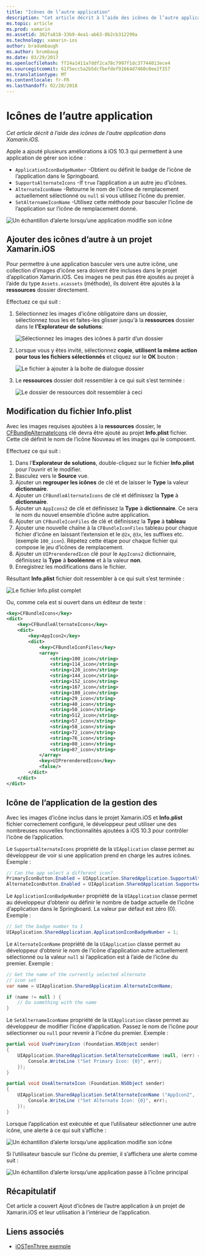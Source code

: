 ```yaml
---
title: "Icônes de l’autre application"
description: "Cet article décrit à l’aide des icônes de l’autre application dans Xamarin.iOS."
ms.topic: article
ms.prod: xamarin
ms.assetid: 302fa818-33b9-4ea1-ab63-0b2cb312299a
ms.technology: xamarin-ios
author: bradumbaugh
ms.author: brumbaug
ms.date: 03/29/2017
ms.openlocfilehash: ff24a1411a7ddf2ca78c7997f1dc37744013ece4
ms.sourcegitcommit: 61f5ecc5a2b5dcfbefdef91664d7460c0ee2f357
ms.translationtype: MT
ms.contentlocale: fr-FR
ms.lasthandoff: 02/28/2018
---
```

# <a name="alternate-app-icons"></a>Icônes de l’autre application

_Cet article décrit à l’aide des icônes de l’autre application dans Xamarin.iOS._

Apple a ajouté plusieurs améliorations à iOS 10.3 qui permettent à une application de gérer son icône :

 - `ApplicationIconBadgeNumber` -Obtient ou définit le badge de l’icône de l’application dans le Springboard.
 - `SupportsAlternateIcons` -If `true` l’application a un autre jeu d’icônes.
 - `AlternateIconName` -Retourne le nom de l’icône de remplacement actuellement sélectionné ou `null` si vous utilisez l’icône du premier.
 - `SetAlternameIconName` -Utilisez cette méthode pour basculer l’icône de l’application sur l’icône de remplacement donné.

![](alternate-app-icons-images/icons04.png "Un échantillon d’alerte lorsqu’une application modifie son icône")

<a name="Adding-Alternate-Icons" />

## <a name="adding-alternate-icons-to-a-xamarinios-project"></a>Ajouter des icônes d’autre à un projet Xamarin.iOS

Pour permettre à une application basculer vers une autre icône, une collection d’images d’icône sera doivent être incluses dans le projet d’application Xamarin.iOS. Ces images ne peut pas être ajoutés au projet à l’aide du type `Assets.xcassets` (méthode), ils doivent être ajoutés à la **ressources** dossier directement.

Effectuez ce qui suit :

1. Sélectionnez les images d’icône obligatoire dans un dossier, sélectionnez tous les et faites-les glisser jusqu'à la **ressources** dossier dans le **l’Explorateur de solutions**:

    ![](alternate-app-icons-images/icons00.png "Sélectionnez les images des icônes à partir d’un dossier")

2. Lorsque vous y êtes invité, sélectionnez **copie**, **utilisent la même action pour tous les fichiers sélectionnés** et cliquez sur le **OK** bouton :

    ![](alternate-app-icons-images/icons02.png "Le fichier à ajouter à la boîte de dialogue dossier")

3. Le **ressources** dossier doit ressembler à ce qui suit s’est terminée :

    ![](alternate-app-icons-images/icons01.png "Le dossier de ressources doit ressembler à ceci")

<a name="Modifying-the-Info.plist-File" />

## <a name="modifying-the-infoplist-file"></a>Modification du fichier Info.plist

Avec les images requises ajoutées à la **ressources** dossier, le [CFBundleAlternateIcons](https://developer.apple.com/library/content/documentation/General/Reference/InfoPlistKeyReference/Articles/CoreFoundationKeys.html#//apple_ref/doc/uid/TP40009249-SW13) clé devra être ajouté au projet **Info.plist** fichier. Cette clé définit le nom de l’icône Nouveau et les images qui le composent.

Effectuez ce qui suit :

1. Dans l’**Explorateur de solutions**, double-cliquez sur le fichier **Info.plist** pour l’ouvrir et le modifier.
2. Basculez vers le **Source** vue.
3. Ajouter un **regrouper les icônes** de clé et de laisser le **Type** la valeur **dictionnaire**.
4. Ajouter un `CFBundleAlternateIcons` de clé et définissez la **Type** à **dictionnaire**.
5. Ajouter un `AppIcons2` de clé et définissez la **Type** à **dictionnaire**. Ce sera le nom du nouvel ensemble d’icône autre application.
6. Ajouter un `CFBundleIconFiles` de clé et définissez la **Type** à **tableau**
7. Ajouter une nouvelle chaîne à la `CFBundleIconFiles` tableau pour chaque fichier d’icône en laissant l’extension et le `@2x`, `@3x`, les suffixes etc. (exemple `100_icon`). Répétez cette étape pour chaque fichier qui compose le jeu d’icônes de remplacement.
8. Ajouter un `UIPrerenderedIcon` clé pour le `AppIcons2` dictionnaire, définissez la **Type** à **booléenne** et à la valeur **non**.
9. Enregistrez les modifications dans le fichier.

Résultant **Info.plist** fichier doit ressembler à ce qui suit s’est terminée :

![](alternate-app-icons-images/icons03.png "Le fichier Info.plist complet")

Ou, comme cela est si ouvert dans un éditeur de texte :

```xml
<key>CFBundleIcons</key>
<dict>
    <key>CFBundleAlternateIcons</key>
    <dict>
        <key>AppIcon2</key>
        <dict>
            <key>CFBundleIconFiles</key>
            <array>
                <string>100_icon</string>
                <string>114_icon</string>
                <string>120_icon</string>
                <string>144_icon</string>
                <string>152_icon</string>
                <string>167_icon</string>
                <string>180_icon</string>
                <string>29_icon</string>
                <string>40_icon</string>
                <string>50_icon</string>
                <string>512_icon</string>
                <string>57_icon</string>
                <string>58_icon</string>
                <string>72_icon</string>
                <string>76_icon</string>
                <string>80_icon</string>
                <string>87_icon</string>
            </array>
            <key>UIPrerenderedIcon</key>
            <false/>
        </dict>
    </dict>
</dict>
```

<a name="Managing-the-Apps-Icon" />

## <a name="managing-the-apps-icon"></a>Icône de l’application de la gestion des 

Avec les images d’icône inclus dans le projet Xamarin.iOS et **Info.plist** fichier correctement configuré, le développeur peut utiliser une des nombreuses nouvelles fonctionnalités ajoutées à iOS 10.3 pour contrôler l’icône de l’application.

Le `SupportsAlternateIcons` propriété de la `UIApplication` classe permet au développeur de voir si une application prend en charge les autres icônes. Exemple :

```csharp
// Can the app select a different icon?
PrimaryIconButton.Enabled = UIApplication.SharedApplication.SupportsAlternateIcons;
AlternateIconButton.Enabled = UIApplication.SharedApplication.SupportsAlternateIcons;
```

Le `ApplicationIconBadgeNumber` propriété de la `UIApplication` classe permet au développeur d’obtenir ou définir le nombre de badge actuelle de l’icône d’application dans le Springboard. La valeur par défaut est zéro (0). Exemple :

```csharp
// Set the badge number to 1
UIApplication.SharedApplication.ApplicationIconBadgeNumber = 1;
```

Le `AlternateIconName` propriété de la `UIApplication` classe permet au développeur d’obtenir le nom de l’icône d’application autre actuellement sélectionné ou la valeur `null` si l’application est à l’aide de l’icône du premier. Exemple :

```csharp
// Get the name of the currently selected alternate
// icon set
var name = UIApplication.SharedApplication.AlternateIconName;

if (name != null ) {
    // Do something with the name
}
```

Le `SetAlternameIconName` propriété de la `UIApplication` classe permet au développeur de modifier l’icône d’application. Passez le nom de l’icône pour sélectionner ou `null` pour revenir à l’icône du premier. Exemple :

```csharp
partial void UsePrimaryIcon (Foundation.NSObject sender)
{
    UIApplication.SharedApplication.SetAlternateIconName (null, (err) => {
        Console.WriteLine ("Set Primary Icon: {0}", err);
    });
}

partial void UseAlternateIcon (Foundation.NSObject sender)
{
    UIApplication.SharedApplication.SetAlternateIconName ("AppIcon2", (err) => {
        Console.WriteLine ("Set Alternate Icon: {0}", err);
    });
}
```

Lorsque l’application est exécutée et que l’utilisateur sélectionner une autre icône, une alerte à ce qui suit s’affiche :

![](alternate-app-icons-images/icons04.png "Un échantillon d’alerte lorsqu’une application modifie son icône")

Si l’utilisateur bascule sur l’icône du premier, il s’affichera une alerte comme suit :

![](alternate-app-icons-images/icons05.png "Un échantillon d’alerte lorsqu’une application passe à l’icône principal")

<a name="Summary" />

## <a name="summary"></a>Récapitulatif

Cet article a couvert Ajout d’icônes de l’autre application à un projet de Xamarin.iOS et leur utilisation à l’intérieur de l’application.



## <a name="related-links"></a>Liens associés

- [iOSTenThree exemple](https://developer.xamarin.com/samples/ios/iOS10/iOSTenThree)
